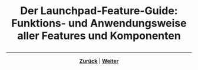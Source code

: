 # <p align="center">Der Launchpad-Feature-Guide: Funktions- und Anwendungsweise aller Features und Komponenten</p>


<!-- falls in 01-uberblick nicht geschehen, dann ggf. hier Features/Komponenten samt Zielgruppe und Zweck auflisten und dann jeweils das zugehörige Feature-Guide-README (01-menu bis 11-t_bar_senden), welches die Funktionsweise/Anwendung erläutert, verlinken

ansonsten nur, aber in jedem Fall hier Einleitung + Kapitelübersicht-->

---

<p align="center"><a href="/docs/04-tools/05-launchpad/01-ueberblick/02-mac/README.md"><strong>Zurück</strong></a> | <a href="/docs/04-tools/05-launchpad/02-features/01-menu/README.md"><strong>Weiter</strong></a></p>
